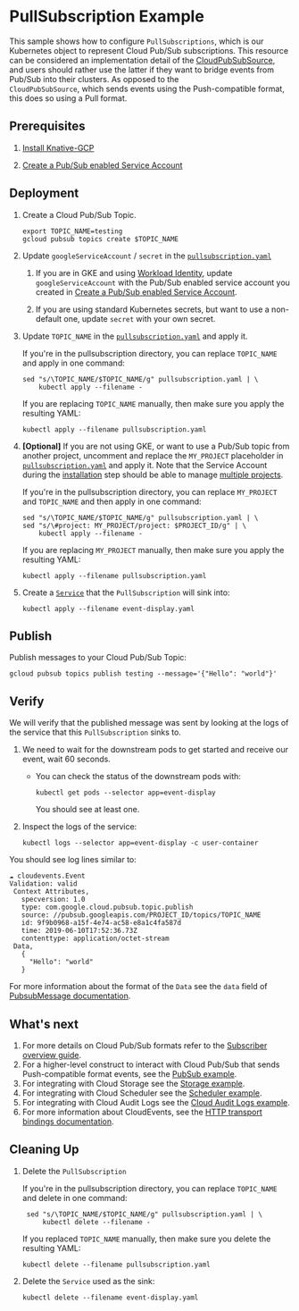# PullSubscription Example

This sample shows how to configure `PullSubscriptions`, which is our Kubernetes
object to represent Cloud Pub/Sub subscriptions. This resource can be considered
an implementation detail of the
[CloudPubSubSource](../../examples/cloudpubsubsource/README.md), and users
should rather use the latter if they want to bridge events from Pub/Sub into
their clusters. As opposed to the  
`CloudPubSubSource`, which sends events using the Push-compatible format, this
does so using a Pull format.

## Prerequisites

1. [Install Knative-GCP](../../install/install-knative-gcp.md)

1. [Create a Pub/Sub enabled Service Account](../../install/pubsub-service-account.md)

## Deployment

1. Create a Cloud Pub/Sub Topic.

   ```shell
   export TOPIC_NAME=testing
   gcloud pubsub topics create $TOPIC_NAME
   ```

1. Update `googleServiceAccount` / `secret` in the
   [`pullsubscription.yaml`](pullsubscription.yaml)

   1. If you are in GKE and using
      [Workload Identity](https://cloud.google.com/kubernetes-engine/docs/how-to/workload-identity),
      update `googleServiceAccount` with the Pub/Sub enabled service account you
      created in
      [Create a Pub/Sub enabled Service Account](../../install/pubsub-service-account.md).

   1. If you are using standard Kubernetes secrets, but want to use a
      non-default one, update `secret` with your own secret.

1. Update `TOPIC_NAME` in the [`pullsubscription.yaml`](pullsubscription.yaml)
   and apply it.

   If you're in the pullsubscription directory, you can replace `TOPIC_NAME` and
   apply in one command:

   ```shell
   sed "s/\TOPIC_NAME/$TOPIC_NAME/g" pullsubscription.yaml | \
       kubectl apply --filename -
   ```

   If you are replacing `TOPIC_NAME` manually, then make sure you apply the
   resulting YAML:

   ```shell
   kubectl apply --filename pullsubscription.yaml
   ```

1. **[Optional]** If you are not using GKE, or want to use a Pub/Sub topic from
   another project, uncomment and replace the `MY_PROJECT` placeholder in
   [`pullsubscription.yaml`](pullsubscription.yaml) and apply it. Note that the
   Service Account during the
   [installation](../../install/install-knative-gcp.md) step should be able to
   manage [multiple projects](../../install/managing-multiple-projects.md).

   If you're in the pullsubscription directory, you can replace `MY_PROJECT` and
   `TOPIC_NAME` and then apply in one command:

   ```shell
   sed "s/\TOPIC_NAME/$TOPIC_NAME/g" pullsubscription.yaml | \
   sed "s/\#project: MY_PROJECT/project: $PROJECT_ID/g" | \
       kubectl apply --filename -
   ```

   If you are replacing `MY_PROJECT` manually, then make sure you apply the
   resulting YAML:

   ```shell
   kubectl apply --filename pullsubscription.yaml
   ```

1. Create a [`Service`](event-display.yaml) that the `PullSubscription` will
   sink into:

   ```shell
   kubectl apply --filename event-display.yaml
   ```

## Publish

Publish messages to your Cloud Pub/Sub Topic:

```shell
gcloud pubsub topics publish testing --message='{"Hello": "world"}'
```

## Verify

We will verify that the published message was sent by looking at the logs of the
service that this `PullSubscription` sinks to.

1. We need to wait for the downstream pods to get started and receive our event,
   wait 60 seconds.

   - You can check the status of the downstream pods with:

     ```shell
     kubectl get pods --selector app=event-display
     ```

     You should see at least one.

1. Inspect the logs of the service:

   ```shell
   kubectl logs --selector app=event-display -c user-container
   ```

You should see log lines similar to:

```shell
☁️ cloudevents.Event
Validation: valid
 Context Attributes,
   specversion: 1.0
   type: com.google.cloud.pubsub.topic.publish
   source: //pubsub.googleapis.com/PROJECT_ID/topics/TOPIC_NAME
   id: 9f9b0968-a15f-4e74-ac58-e8a1c4fa587d
   time: 2019-06-10T17:52:36.73Z
   contenttype: application/octet-stream
 Data,
   {
     "Hello": "world"
   }
```

For more information about the format of the `Data` see the `data` field of
[PubsubMessage documentation](https://cloud.google.com/pubsub/docs/reference/rest/v1/PubsubMessage).

## What's next

1. For more details on Cloud Pub/Sub formats refer to the
   [Subscriber overview guide](https://cloud.google.com/pubsub/docs/subscriber).
1. For a higher-level construct to interact with Cloud Pub/Sub that sends
   Push-compatible format events, see the
   [PubSub example](../../examples/cloudpubsubsource/README.md).
1. For integrating with Cloud Storage see the
   [Storage example](../../examples/cloudstoragesource/README.md).
1. For integrating with Cloud Scheduler see the
   [Scheduler example](../../examples/cloudschedulersource/README.md).
1. For integrating with Cloud Audit Logs see the
   [Cloud Audit Logs example](../../examples/cloudauditlogssource/README.md).
1. For more information about CloudEvents, see the
   [HTTP transport bindings documentation](https://github.com/cloudevents/spec).

## Cleaning Up

1. Delete the `PullSubscription`

   If you're in the pullsubscription directory, you can replace `TOPIC_NAME` and
   delete in one command:

   ```shell
    sed "s/\TOPIC_NAME/$TOPIC_NAME/g" pullsubscription.yaml | \
        kubectl delete --filename -
   ```

   If you replaced `TOPIC_NAME` manually, then make sure you delete the
   resulting YAML:

   ```shell
   kubectl delete --filename pullsubscription.yaml
   ```

1. Delete the `Service` used as the sink:

   ```shell
   kubectl delete --filename event-display.yaml
   ```
